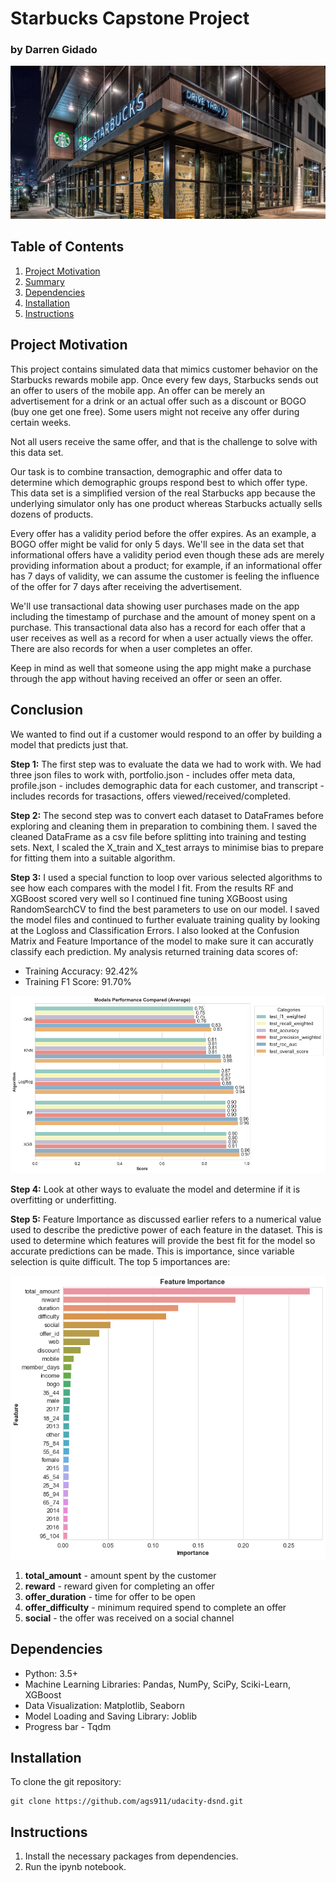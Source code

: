# Starbucks Capstone Project

### by Darren Gidado
 
![jpg](images/starbucks.jpg)
 
## Table of Contents

 1. [Project Motivation](#projectmotivation)
 2. [Summary](#summary)
 3. [Dependencies](#dependencies)
 4. [Installation](#installation)
 5. [Instructions](#instructions)
 
## Project Motivation

This project contains simulated data that mimics customer behavior on the Starbucks rewards mobile app. Once every few days, Starbucks sends out an offer to users of the mobile app. An offer can be merely an advertisement for a drink or an actual offer such as a discount or BOGO (buy one get one free). Some users might not receive any offer during certain weeks.

Not all users receive the same offer, and that is the challenge to solve with this data set.

Our task is to combine transaction, demographic and offer data to determine which demographic groups respond best to which offer type. This data set is a simplified version of the real Starbucks app because the underlying simulator only has one product whereas Starbucks actually sells dozens of products.

Every offer has a validity period before the offer expires. As an example, a BOGO offer might be valid for only 5 days. We'll see in the data set that informational offers have a validity period even though these ads are merely providing information about a product; for example, if an informational offer has 7 days of validity, we can assume the customer is feeling the influence of the offer for 7 days after receiving the advertisement.

We'll use transactional data showing user purchases made on the app including the timestamp of purchase and the amount of money spent on a purchase. This transactional data also has a record for each offer that a user receives as well as a record for when a user actually views the offer. There are also records for when a user completes an offer.

Keep in mind as well that someone using the app might make a purchase through the app without having received an offer or seen an offer.

## Conclusion

We wanted to find out if a customer would respond to an offer by building a model that predicts just that.

**Step 1:** The first step was to evaluate the data we had to work with. We had three json files to work with, portfolio.json - includes offer meta data, profile.json - includes demographic data for each customer, and transcript - includes records for trasactions, offers viewed/received/completed.

**Step 2:** The second step was to convert each dataset to DataFrames before exploring and cleaning them in preparation to combining them. I saved the cleaned DataFrame as a csv file before splitting into training and testing sets. Next, I scaled the X_train and X_test arrays to minimise bias to prepare for fitting them into a suitable algorithm.

**Step 3:** I used a special function to loop over various selected algorithms to see how each compares with the model I fit. From the results RF and XGBoost scored very well so I continued fine tuning XGBoost using RandomSearchCV to find the best parameters to use on our model. I saved the model files and continued to further evaluate training quality by looking at the Logloss and Classification Errors. I also looked at the Confusion Matrix and Feature Importance of the model to make sure it can accuratly classify each prediction. My analysis returned training data scores of:

- Training Accuracy: 92.42%
- Training F1 Score: 91.70%

![png](images/model_comparison.png)

**Step 4:** Look at other ways to evaluate the model and determine if it is overfitting or underfitting.

**Step 5:** Feature Importance as discussed earlier refers to a numerical value used to describe the predictive power of each feature in the dataset. This is used to determine which features will provide the best fit for the model so accurate predictions can be made. This is importance, since variable selection is quite difficult. The top 5 importances are:

![png](images/feature_importance.png)

1. **total_amount** - amount spent by the customer
2. **reward** - reward given for completing an offer
3. **offer_duration** - time for offer to be open
4. **offer_difficulty** - minimum required spend to complete an offer
5. **social** - the offer was received on a social channel

## Dependencies

- Python: 3.5+
- Machine Learning Libraries: Pandas, NumPy, SciPy, Sciki-Learn, XGBoost
- Data Visualization: Matplotlib, Seaborn
- Model Loading and Saving Library: Joblib
- Progress bar - Tqdm

## Installation

To clone the git repository:
```
git clone https://github.com/ags911/udacity-dsnd.git
```

## Instructions

1. Install the necessary packages from dependencies.
2. Run the ipynb notebook.
